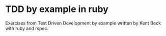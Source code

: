 # TDD by example in ruby
Exercises from Test Driven Development by example written by Kent Beck with ruby and rspec.
